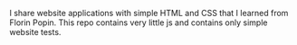 I share website applications with simple HTML and CSS that I learned from Florin Popin. This repo contains very little js and contains only simple website tests.
